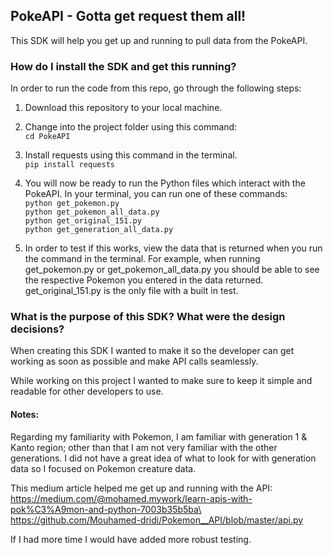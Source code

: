 ## PokeAPI - Gotta get request them all!

This SDK will help you get up and running to pull data from the PokeAPI. 

### How do I install the SDK and get this running? 

In order to run the code from this repo, go through the following steps:

1. Download this repository to your local machine.

2. Change into the project folder using this command:\
`cd PokeAPI`

3. Install requests using this command in the terminal.\
`pip install requests`

4. You will now be ready to run the Python files which interact with the PokeAPI. In your terminal, you can run one of these commands:\
`python get_pokemon.py`\
`python get_pokemon_all_data.py`\
`python get_original_151.py`\
`python get_generation_all_data.py`

5. In order to test if this works, view the data that is returned when you run the command in the terminal. For example, when running get_pokemon.py or get_pokemon_all_data.py you should be able to see the respective Pokemon you entered in the data returned. get_original_151.py is the only file with a built in test. 

### What is the purpose of this SDK? What were the design decisions?

When creating this SDK I wanted to make it so the developer can get working as soon as possible and make API calls seamlessly. 

While working on this project I wanted to make sure to keep it simple and readable for other developers to use. 

#### Notes:

Regarding my familiarity with Pokemon, I am familiar with generation 1 & Kanto region; other than that I am not very familiar with the other generations. I did not have a great idea of what to look for with generation data so I focused on Pokemon creature data. 

This medium article helped me get up and running with the API:\
https://medium.com/@mohamed.mywork/learn-apis-with-pok%C3%A9mon-and-python-7003b35b5ba\
https://github.com/Mouhamed-dridi/Pokemon__API/blob/master/api.py

If I had more time I would have added more robust testing.